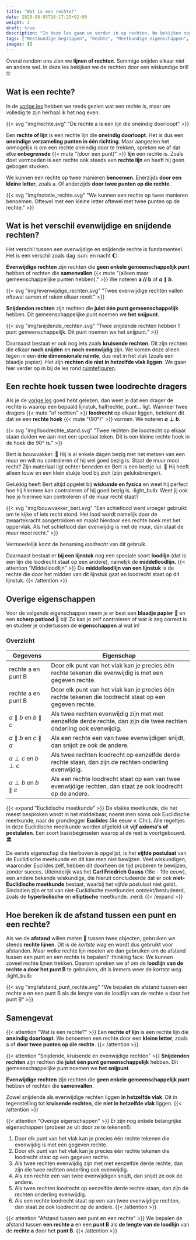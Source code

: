 ```yaml
---
title: "Wat is een rechte?"
date: 2020-08-05T16:17:25+02:00
weight: 2
draft: true
description: "In deze les gaan we verder in op rechten. We bekijken nog eens wat een rechte precies is en gaan vervolgens in op enkele belangrijke eigenschapen van deze rechten. Denk hierbij aan de onderlinge ligging, loodrechte stand, middelloodlijn... We leren ook hoe we de afstand tussen een punt en een rechte kunnen berekenen."
tags: ["Meetkundige begrippen", "Rechte", "Meetkundige eigenschappen", "Afstanden berekenen"]
images: []
---
```

Overal rondom ons zien we **lijnen of rechten**. Sommige snijden elkaar niet en andere wel. In deze les bekijken we de rechten door een wiskundige bril! :nerd_face:

## Wat is een rechte?
In de [vorige les](../basisbegrippen) hebben we reeds gezien wat een rechte is, maar om volledig te zijn herhaal ik het nog even.

{{< svg "img/rechte.svg" "De rechte a is een lijn die oneindig doorloopt" >}}

Een **rechte of lijn** is een rechte lijn die **oneindig doorloopt**. Het is dus een **oneindige verzameling punten in één richting**. Maar aangezien het onmogelijk is om een rechte oneindig door te trekken, spreken we af dat elke **onbegrensde** {{< mute "(door een punt)" >}} **lijn** een rechte is. Zoals doet vermoeden is een rechte ook steeds een **rechte lijn** en heeft hij geen gebogen stukken.

We kunnen een rechte op twee manieren **benoemen**. Enerzijds **door een kleine letter**, zoals a. Of anderzijds **door twee punten op die rechte**.

{{< svg "img/notatie_rechte.svg" "We kunnen een rechte op twee manieren benoemen. Oftewel met een kleine letter oftewel met twee punten op de rechte." >}}

## Wat is het verschil evenwijdige en snijdende rechten?
Het verschil tussen een evenwijdige en snijdende rechte is fundamenteel. Het is een verschil zoals dag :sun: en nacht :moon:.

**Evenwijdige rechten** zijn rechten die **geen enkele gemeenschappelijk punt** hebben of rechten die **samenvallen** {{< mute "(alleen maar gemeenschappelijke punten hebben)." >}} We noteren **a // b** of **$a \parallel b$**.

{{< svg "img/evenwijdige_rechten.svg" "Twee evenwijdige rechten vallen oftewel samen of raken elkaar nooit." >}}

**Snijdenden rechten** zijn rechten die **juist één punt gemeenschappelijk** hebben. Dit gemeenschappelijke punt noemen we **het snijpunt**.

{{< svg "img/snijdende_rechten.svg" "Twee snijdende rechten hebben 1 punt gemeenschappelijk. Dit punt noemen we het snijpunt." >}}

Daarnaast bestaat er ook nog iets zoals **kruisende rechten**. Dit zijn rechten die elkaar **noch snijden** en **noch evenwijdig** zijn. We komen deze alleen tegen in een **drie dimensionale ruimte**, dus niet in het vlak (zoals een blaadje papier). Het zijn **rechten die niet in hetzelfde vlak liggen**. We gaan hier verder op in bij de les rond [ruimtefiguren](../figuren).

## Een rechte hoek tussen twee loodrechte dragers
Als je de [vorige les](../basisbegrippen) goed hebt gelezen, dan weet je dat een drager de rechte is waarop een bepaald lijnstuk, halfrechte, punt... ligt.
Wanneer twee dragers {{< mute "of rechten" >}} **loodrecht** op elkaar liggen, betekent dit dat ze een **rechte hoek** {{< mute "(90°)" >}} vormen. We noteren **$a \perp b$**. 

{{< svg "img/loodrechte_stand.svg" "Twee rechten die loodrecht op elkaar staan duiden we aan met een speciaal teken. Dit is een kleine rechte hoek in de hoek die 90° is." >}}

Bert is bouwvakker. :construction_worker: Hij is al enkele dagen bezig met het metsen van een muur en wilt nu controleren of hij wel goed bezig is. Staat de muur mooi recht? Zijn materiaal ligt echter beneden en Bert is een beetje lui. :sloth: Hij heeft alleen touw en een klein stukje lood bij zich (zijn geluksbrenger).

Gelukkig heeft Bert altijd opgelet bij **wiskunde en fysica** en weet hij perfect hoe hij hiermee kan controleren of hij goed bezig is. :light_bulb: Weet jij ook hoe je hiermee kan controleren of de muur recht staat?

{{< svg "img/bouwvakker_bert.svg" "Een schietlood werd vroeger gebruikt om te kijke of iets recht stond. Het lood wordt namelijk door de zwaartekracht aangetrokken en maakt hierdoor een rechte hoek met het oppervlak. Als het schietlood dan evenwijdig is met de muur, dan staat de muur mooi recht." >}}

Vermoedelijk komt de benaming *loodrecht* van dit gebruik.

Daarnaast bestaat er **bij een lijnstuk** nog een speciale soort **loodlijn** (dat is een lijn die loodrecht staat op een andere), namelijk de **middelloodlijn.** 
{{< attention "Middelloodlijn" >}}
De **middelloodlijn van een lijnstuk** is de rechte die door het midden van dit lijnstuk gaat en loodrecht staat op dit lijnstuk.
{{< /attention >}}

## Overige eigenschappen
Voor de volgende eigenschappen neem je er best een **blaadje papier** :page_with_curl: en een **scherp potlood** :pencil: bij! Zo kan je zelf controleren of wat ik zeg correct is en studeer je ondertussen de **eigenschappen** al wat in!

### Overzicht

| Gegevens                            | Eigenschap                                                                                                           |
|-------------------------------------|----------------------------------------------------------------------------------------------------------------------|
| rechte a en punt B                  | Door elk punt van het vlak kan je precies één rechte tekenen die evenwijdig is met een gegeven rechte.               |
| rechte a en punt B                  | Door elk punt van het vlak kan je precies één rechte tekenen die  loodrecht staat op een gegeven rechte.             |
| $a \parallel b$ en $b \parallel c$  | Als twee rechten evenwijdig zijn met met eenzelfde derde rechte, dan zijn die twee rechten onderling ook evenwijdig. |
| $a \parallel b$ en $c \nparallel a$ | Als een rechte een van twee evenwijdigen snijdt, dan snijdt ze ook de andere.                                        |
| $a \perp c$ en $b \perp c$          | Als twee rechten loodrecht op eenzelfde derde rechte staan, dan zijn de rechten onderling evenwijdig.                |
| $a \perp b$ en $b \parallel c$      | Als een rechte loodrecht staat op een van twee evenwijdige rechten, dan staat ze ook loodrecht op de andere.         |

{{< expand "Euclidische meetkunde" >}}
De vlakke meetkunde, die het meest besproken wordt in het middelbaar, noemt men soms ook Euclidische meetkunde, naar de grondlegger **Euclides** (4e eeuw v. Chr.). Alle regeltjes in deze Euclidische meetkunde worden afgeleid uit **vijf axioma's of postulaten**. Een soort basisbeginselen waarop al de rest is voortgebouwd. :classical_building:

De eerste eigenschap die hierboven is opgelijst, is het **vijfde postulaat** van de Euclidische meetkunde en dit kan men niet bewijzen. Veel wiskundigen, waaronder Euclides zelf, hebben dit doorheen de tijd proberen te bewijzen, zonder succes. Uiteindelijk was het **Carl Friedrich Gauss** (18e - 19e eeuw), een andere bekende wiskundige, die hieruit concludeerde dat er ook **niet-Euclidische meetkunde** bestaat, waarbij het vijfde postulaat niet geldt. Sindsdien zijn er tal van niet-Euclidische meetkundes ontdekt/bestudeerd, zoals de **hyperbolische** en **elliptische** meetkunde. :nerd:
{{< /expand >}}

## Hoe bereken ik de afstand tussen een punt en een rechte?
Als we de **afstand** willen meten :straight_ruler: tussen twee objecten, gebruiken we steeds **rechte lijnen**. Dit is de *kortste weg* en wordt dus gebruikt voor afstanden. Maar welke rechte lijn moeten we dan gebruiken om de afstand tussen een punt en een rechte te bepalen? :thinking face: We kunnen zoveel rechte lijnen trekken. Daarom spreken we af om de **loodlijn van de rechte a door het punt B** te gebruiken, dit is immers weer de *kortste weg*. :light_bulb:

{{< svg "img/afstand_punt_rechte.svg" "We bepalen de afstand tussen een rechte a en een punt B als de lengte van de loodlijn van de rechte a door het punt B" >}}

## Samengevat
{{< attention "Wat is een rechte?" >}}
Een **rechte of lijn** is een rechte lijn die **oneindig doorloopt**. We benoemen een rechte door een **kleine letter**, zoals a of **door twee punten op die rechte**.
{{< /attention >}}

{{< attention "Snijdende, kruisende en evenwijdige rechten" >}}
**Snijdenden rechten** zijn rechten die **juist één punt gemeenschappelijk** hebben. Dit gemeenschappelijke punt noemen we **het snijpunt**.

**Evenwijdige rechten** zijn rechten die **geen enkele gemeenschappelijk punt** hebben of rechten die **samenvallen**.

Zowel snijdende als evenwijdige rechten liggen **in hetzelfde vlak**. Dit in tegenstelling tot **kruisende rechten**, die **niet in hetzelfde vlak** liggen.
{{< /attention >}}

{{< attention "Overige eigenschappen" >}}
Er zijn nog enkele belangrijke eigenschappen (probeer ze uit door ze te tekenen!):
1. Door elk punt van het vlak kan je precies één rechte tekenen die evenwijdig is met een gegeven rechte.
2. Door elk punt van het vlak kan je precies één rechte tekenen die  loodrecht staat op een gegeven rechte.
3. Als twee rechten evenwijdig zijn met met eenzelfde derde rechte, dan zijn die twee rechten onderling ook evenwijdig.
4. Als een rechte een van twee evenwijdigen snijdt, dan snijdt ze ook de andere.
5. Als twee rechten loodrecht op eenzelfde derde rechte staan, dan zijn de rechten onderling evenwijdig.
6. Als een rechte loodrecht staat op een van twee evenwijdige rechten, dan staat ze ook loodrecht op de andere.
{{< /attention >}}

{{< attention "Afstand tussen een punt en een rechte" >}}
We bepalen de afstand tussen **een rechte a** en een **punt B** als **de lengte van de loodlijn** van de **rechte a** door het **punt B**.
{{< /attention >}}